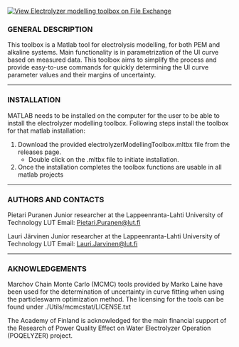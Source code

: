 [![View Electrolyzer modelling toolbox on File Exchange](https://www.mathworks.com/matlabcentral/images/matlab-file-exchange.svg)](https://se.mathworks.com/matlabcentral/fileexchange/117175-electrolyzer-modelling-toolbox)
### GENERAL DESCRIPTION

This toolbox is a Matlab tool for electrolysis modelling, for both PEM and 
alkaline systems. Main functionality is in parametrization of the UI curve
based on measured data. This toolbox aims to simplify the process and 
provide easy-to-use commands for quickly determining the UI curve parameter 
values and their margins of uncertainty.

---

### INSTALLATION

MATLAB needs to be installed on the computer for the user to be able to
install the electrolyzer modelling toolbox. Following steps install the
toolbox for that matlab installation:

1. Download the provided electrolyzerModellingToolbox.mltbx file from the
   releases page.
    - Double click on the .mltbx file to initiate installation.
2. Once the installation completes the toolbox functions are usable in all
   matlab projects

---

### AUTHORS AND CONTACTS

Pietari Puranen
Junior researcher at the Lappeenranta-Lahti University of Technology LUT
Email: Pietari.Puranen@lut.fi

Lauri Järvinen
Junior researcher at the Lappeenranta-Lahti University of Technology LUT
Email: Lauri.Jarvinen@lut.fi

---

### AKNOWLEDGEMENTS

Marchov Chain Monte Carlo (MCMC) tools provided by Marko Laine have been 
used for the determination of uncertainty in curve fitting when using the 
particleswarm optimization method. The licensing for the tools can be found
under ./Utils/mcmcstat/LICENSE.txt

The Academy of Finland is acknowledged for the main financial support of
the Research of Power Quality Effect on Water Electrolyzer Operation   
(POQELYZER) project.
